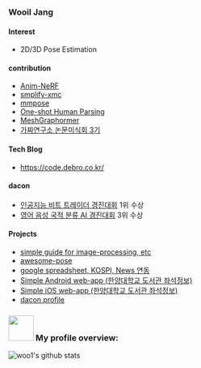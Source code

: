 ### Wooil Jang

#### Interest
* 2D/3D Pose Estimation

#### contribution
- [Anim-NeRF](https://github.com/JanaldoChen/Anim-NeRF)
- [smplify-xmc](https://github.com/muelea/smplify-xmc)
- [mmpose](https://github.com/open-mmlab/mmpose)
- [One-shot Human Parsing](https://github.com/Charleshhy/One-shot-Human-Parsing)
- [MeshGraphormer](https://github.com/microsoft/MeshGraphormer)
- [가짜연구소 논문미식회 3기](https://www.youtube.com/watch?v=ZM87QcZeM48&list=PLyP9gclj-bv4jrKxhIjbxRAr-9EdWllON)

#### Tech Blog
- https://code.debro.co.kr/

#### dacon 
- [인공지능 비트 트레이더 경진대회](https://dacon.io/competitions/official/235738/overview/description) 1위 수상
- [영어 음성 국적 분류 AI 경진대회](https://dacon.io/competitions/official/235709/overview/description) 3위 수상

#### Projects
* [simple guide for image-processing, etc](https://github.com/woo1/simple_guide)
* [awesome-pose](https://github.com/woo1/awesome-pose)
* [google spreadsheet, KOSPI, News 연동](https://github.com/woo1/google-apps-script-example)
* [Simple Android web-app (한양대학교 도서관 좌석정보)](https://github.com/woo1/Hanyanglib-Android)
* [Simple iOS web-app (한양대학교 도서관 좌석정보)](https://github.com/woo1/Hanyanglib-ios)
* [dacon profile](https://dacon.io/myprofile/414612/home)

<!--
**woo1/woo1** is a ✨ _special_ ✨ repository because its `README.md` (this file) appears on your GitHub profile.

Here are some ideas to get you started:

- 🔭 I’m currently working on ...
- 🌱 I’m currently learning ...
- 👯 I’m looking to collaborate on ...
- 🤔 I’m looking for help with ...
- 💬 Ask me about ...
- 📫 How to reach me: ...
- 😄 Pronouns: ...
- ⚡ Fun fact: ...
-->

### <img src="https://media.giphy.com/media/l46Cei9gnXaJFGInu/giphy.gif" width="50"> My profile overview:
![woo1's github stats](https://github-readme-stats.vercel.app/api?username=woo1&show_icons=true)
